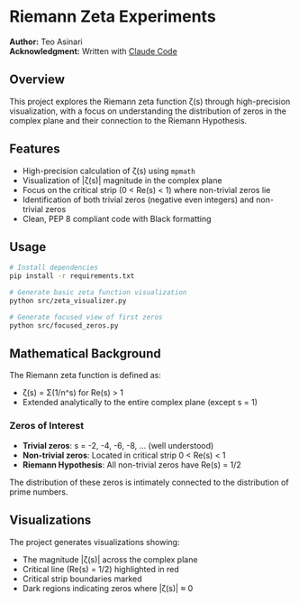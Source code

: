# Riemann Zeta Experiments

**Author:** Teo Asinari  
**Acknowledgment:** Written with [Claude Code](https://claude.ai/code)

## Overview

This project explores the Riemann zeta function ζ(s) through high-precision visualization, with a focus on understanding the distribution of zeros in the complex plane and their connection to the Riemann Hypothesis.

## Features

- High-precision calculation of ζ(s) using `mpmath`
- Visualization of |ζ(s)| magnitude in the complex plane
- Focus on the critical strip (0 < Re(s) < 1) where non-trivial zeros lie
- Identification of both trivial zeros (negative even integers) and non-trivial zeros
- Clean, PEP 8 compliant code with Black formatting

## Usage

```bash
# Install dependencies
pip install -r requirements.txt

# Generate basic zeta function visualization
python src/zeta_visualizer.py

# Generate focused view of first zeros
python src/focused_zeros.py
```

## Mathematical Background

The Riemann zeta function is defined as:
- ζ(s) = Σ(1/n^s) for Re(s) > 1
- Extended analytically to the entire complex plane (except s = 1)

### Zeros of Interest

- **Trivial zeros**: s = -2, -4, -6, -8, ... (well understood)
- **Non-trivial zeros**: Located in critical strip 0 < Re(s) < 1
- **Riemann Hypothesis**: All non-trivial zeros have Re(s) = 1/2

The distribution of these zeros is intimately connected to the distribution of prime numbers.

## Visualizations

The project generates visualizations showing:
- The magnitude |ζ(s)| across the complex plane
- Critical line (Re(s) = 1/2) highlighted in red
- Critical strip boundaries marked
- Dark regions indicating zeros where |ζ(s)| ≈ 0

